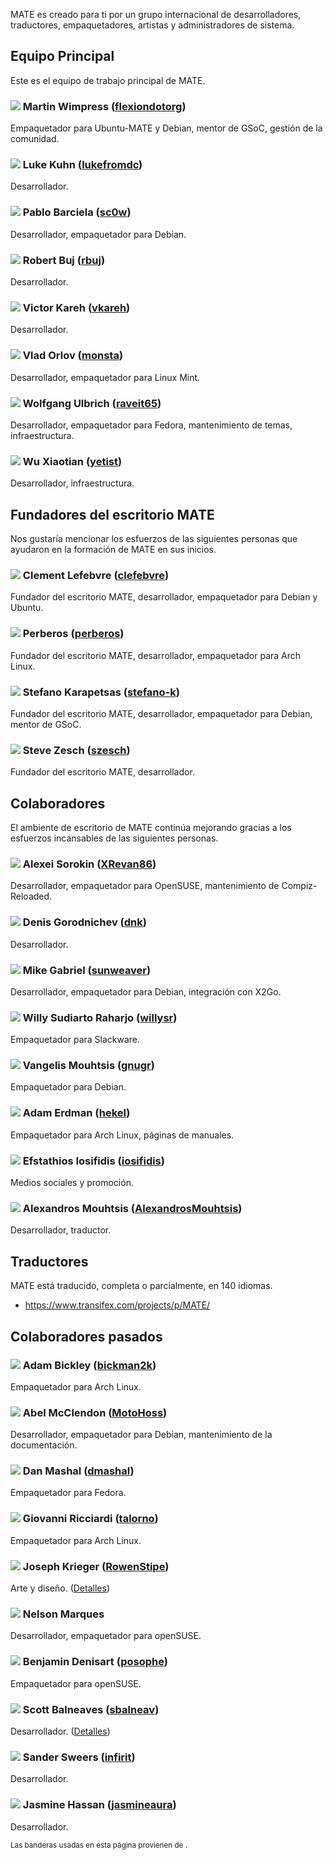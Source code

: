 <!--
.. link:
.. description:
.. tags:
.. date: 2011-12-05 07:25:21
.. title: Equipo
.. slug: team
-->

MATE es creado para ti por un grupo internacional de desarrolladores,
traductores, empaquetadores, artistas y administradores de sistema.

## Equipo Principal

Este es el equipo de trabajo principal de MATE.

### ![](/assets/img/flags/32/United%20Kingdom\(Great%20Britain\).png) Martin Wimpress ([flexiondotorg](https://github.com/flexiondotorg))

Empaquetador para Ubuntu-MATE y Debian, mentor de GSoC, gestión de la comunidad.

### ![](/assets/img/flags/32/USA.png) Luke Kuhn ([lukefromdc](https://github.com/lukefromdc))

Desarrollador.

### ![](/assets/img/flags/32/Galicia.png) Pablo Barciela ([sc0w](https://github.com/sc0w))

Desarrollador, empaquetador para Debian.

### ![](/assets/img/flags/32/Catalonia.png) Robert Buj ([rbuj](https://github.com/rbuj))

Desarrollador.

### ![](/assets/img/flags/32/Puerto%20Rico.png) Victor Kareh ([vkareh](https://github.com/vkareh))

Desarrollador.

### ![](/assets/img/flags/32/Russian%20Federation.png) Vlad Orlov ([monsta](https://github.com/monsta))

Desarrollador, empaquetador para Linux Mint.

### ![](/assets/img/flags/32/Germany.png) Wolfgang Ulbrich ([raveit65](https://github.com/raveit65))

Desarrollador, empaquetador para Fedora, mantenimiento de temas, infraestructura.

### ![](/assets/img/flags/32/China.png) Wu Xiaotian ([yetist](https://github.com/yetist))

Desarrollador, infraestructura.



## Fundadores del escritorio MATE

Nos gustaría mencionar los esfuerzos de las siguientes personas
que ayudaron en la formación de MATE en sus inicios.

### ![](/assets/img/flags/32/France.png) Clement Lefebvre ([clefebvre](https://github.com/clefebvre))

Fundador del escritorio MATE, desarrollador, empaquetador para Debian y Ubuntu.

### ![](/assets/img/flags/32/Argentina.png) Perberos ([perberos](https://github.com/perberos))

Fundador del escritorio MATE, desarrollador, empaquetador para Arch Linux.

### ![](/assets/img/flags/32/Italy.png) Stefano Karapetsas ([stefano-k](https://github.com/stefano-k))

Fundador del escritorio MATE, desarrollador, empaquetador para Debian, mentor de GSoC.

### ![](/assets/img/flags/32/USA.png) Steve Zesch ([szesch](https://github.com/szesch))

Fundador del escritorio MATE, desarrollador.



## Colaboradores

El ambiente de escritorio de MATE continúa mejorando gracias
a los esfuerzos incansables de las siguientes personas.

### ![](/assets/img/flags/32/Russian%20Federation.png) Alexei Sorokin ([XRevan86](https://github.com/XRevan86))

Desarrollador, empaquetador para OpenSUSE, mantenimiento de Compiz-Reloaded.

### ![](/assets/img/flags/32/Russian%20Federation.png) Denis Gorodnichev ([dnk](https://github.com/dnk))

Desarrollador.

### ![](/assets/img/flags/32/Germany.png) Mike Gabriel ([sunweaver](https://github.com/sunweaver))

Desarrollador, empaquetador para Debian, integración con X2Go.

### ![](/assets/img/flags/32/Indonesia.png) Willy Sudiarto Raharjo ([willysr](https://github.com/willysr))

Empaquetador para Slackware.

### ![](/assets/img/flags/32/Greece.png) Vangelis Mouhtsis ([gnugr](https://github.com/gnugr))

Empaquetador para Debian.

### ![](/assets/img/flags/32/USA.png) Adam Erdman ([hekel](https://github.com/hekel))

Empaquetador para Arch Linux, páginas de manuales.

### ![](/assets/img/flags/32/Greece.png) Efstathios Iosifidis ([iosifidis](https://github.com/iosifidis))

Medios sociales y promoción.

### ![](/assets/img/flags/32/Greece.png) Alexandros Mouhtsis ([AlexandrosMouhtsis](https://github.com/AlexandrosMouhtsis))

Desarrollador, traductor.



## Traductores

MATE está traducido, completa o parcialmente, en 140 idiomas.

  * <https://www.transifex.com/projects/p/MATE/>



## Colaboradores pasados

### ![](/assets/img/flags/32/USA.png) Adam Bickley ([bickman2k](https://github.com/bickman2k))

Empaquetador para Arch Linux.

### ![](/assets/img/flags/32/USA.png) Abel McClendon ([MotoHoss](https://github.com/MotoHoss))

Desarrollador, empaquetador para Debian, mantenimiento de la documentación.

### ![](/assets/img/flags/32/USA.png) Dan Mashal ([dmashal](https://github.com/dmashal))

Empaquetador para Fedora.

### ![](/assets/img/flags/32/Italy.png) Giovanni Ricciardi ([talorno](https://github.com/talorno))

Empaquetador para Arch Linux.

### ![](/assets/img/flags/32/USA.png) Joseph Krieger ([RowenStipe](https://github.com/RowenStipe))

Arte y diseño. ([Detalles](https://wiki.mate-desktop.org/#!pages/./users-rowen_stipe.md))

### ![](/assets/img/flags/32/Portugal.png) Nelson Marques

Desarrollador, empaquetador para openSUSE.

### ![](/assets/img/flags/32/France.png) Benjamin Denisart ([posophe](https://github.com/posophe))

Empaquetador para openSUSE.

### ![](/assets/img/flags/32/Canada.png) Scott Balneaves ([sbalneav](https://github.com/sbalneav))

Desarrollador. ([Detalles](https://wiki.mate-desktop.org/#!pages/./users-sbalneav.md))

### ![](/assets/img/flags/32/Netherlands.png) Sander Sweers ([infirit](https://github.com/infirit))

Desarrollador.

### ![](/assets/img/flags/32/Egypt.png) Jasmine Hassan ([jasmineaura](https://wiki.mate-desktop.org/#!pages/./users-jasmineaura.md))

Desarrollador.



<small>
Las banderas usadas en esta página provienen de <http://www.icondrawer.com>.
</small>
